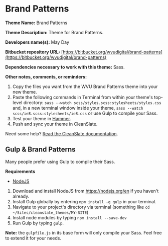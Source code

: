 Brand Patterns
==================

**Theme Name:** Brand Patterns

**Theme Description:** Theme for Brand Patterns.

**Developers name(s):** May Day

**Bitbucket repository URL:** [https://bitbucket.org/wvudigital/brand-patterns](https://bitbucket.org/wvudigital/brand-patterns)

**Dependencies necessary to work with this theme:** Sass.

**Other notes, comments, or reminders:**

  1. Copy the files you want from the WVU Brand Patterns theme into your new theme.
  1. Paste the following commands in Terminal from within your theme's top-level directory: `sass --watch scss/styles.scss:stylesheets/styles.css` and, in a new terminal window inside your theme, `sass --watch scss/ie8.scss:stylesheets/ie8.css` or use Gulp to compile your Sass.
  1. Test your theme in [Hammer](https://github.com/wvuweb/hammer-vm).
  1. Push and sync your theme in CleanSlate.

Need some help? [Read the CleanSlate documentation](https://cleanslatecms.wvu.edu/how-to/theme-development).

## Gulp & Brand Patterns

Many people prefer using Gulp to compile their Sass.

**Requirements**

  * [NodeJS](https://nodejs.org/en/)

  1. Download and install NodeJS from https://nodejs.org/en if you haven't already.
  1. Install Gulp globally by entering `npm install -g gulp` in your terminal.
  1. Navigate to your project's directory via terminal (something like `cd ~/Sites/cleanslate_themes/MY-SITE`)
  1. Install node modules by typing `npm install --save-dev`
  1. Run Gulp by typing `gulp`.

**Note:** the `gulpfile.js` in its base form will only compile your Sass. Feel free to extend it for your needs.
